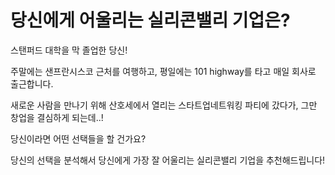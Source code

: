 # 당신에게 어울리는 실리콘밸리 기업은?

스탠퍼드 대학을 막 졸업한 당신!

주말에는 샌프란시스코 근처를 여행하고,
평일에는 101 highway를 타고 매일 회사로 출근합니다.

새로운 사람을 만나기 위해 산호세에서 열리는 스타트업네트워킹 파티에 갔다가, 그만 창업을 결심하게 되는데..!

당신이라면 어떤 선택들을 할 건가요?

당신의 선택을 분석해서 당신에게 가장 잘 어울리는 실리콘밸리 기업을 추천해드립니다!
